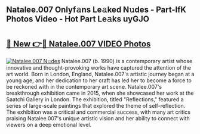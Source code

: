 ## Natalee.007 Onlyf𝚊ns Le𝚊ked N𝚞des - Part-IfK Photos Video - Hot Part Le𝚊ks uyGJO

# <h2><a href="http://ab11085.deff.icu/?id=Natalee.007">🔗 New 👉🔴 Natalee.007 VIDEO Photos</a></h2>

[![Natalee.007 N𝚞des](https://i.imgur.com/rIISA9y.gif)](http://ab11085.deff.icu/?id=Natalee.007)
Natalee.007 (b. 1990) is a contemporary artist whose innovative and thought-provoking works have captured the attention of the art world. Born in London, England, Natalee.007's artistic journey began at a young age, and her dedication to her craft has led her to become a force to be reckoned with in the contemporary art scene. Natalee.007's breakthrough exhibition came in 2015, when she showcased her work at the Saatchi Gallery in London. The exhibition, titled "Reflections," featured a series of large-scale paintings that explored the theme of self-reflection. The exhibition was a critical and commercial success, with many art critics praising Natalee.007's unique artistic vision and her ability to connect with viewers on a deep emotional level.
